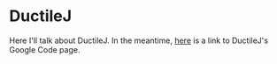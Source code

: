 # DuctileJ #

Here I'll talk about DuctileJ. In the meantime,
[here](http://code.google.com/p/ductilej/) is a link to DuctileJ's Google
Code page.
